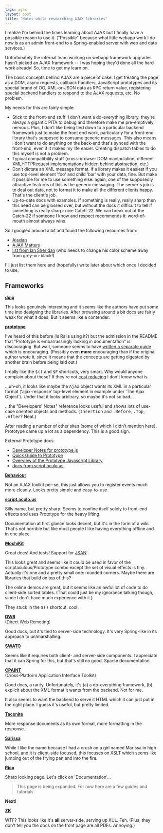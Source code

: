 ```yaml
---
tags: ajax
layout: post
title: "Notes while researching AJAX libraries"
---
```




<p>I realize I'm behind the times learning about AJAX but I finally
have a possible reason to use it. ("Possible" because what little
webapp work I do now is as an admin front-end to a Spring-enabled
server with web and data services.)</p>

<p>Unfortunately the internal team working on webapp framework
upgrades hasn't picked an AJAX framework -- I was hoping they'd done
all the hard work already! So, time to get my learn on.</p>

<p>The basic concepts behind AJAX are a piece of cake. I get treating
the page as a DOM, async requests, callback handlers, JavaScript
prototypes and its special brand of OO, XML-or-JSON data as RPC return
value, registering special backend handlers to respond to the AJAX
requests, etc. No problem.</p>

<p>My needs for this are fairly simple:</p>

<p><ul>
  
  <li>Stick to the front-end stuff. I don't want a do-everything
  library, they're always a gigantic PITA to debug and therefore make
  me pre-emptively nervous. Plus, I don't like being tied down to a
  particular backend framework just to make the front end work,
  particularly for a front-end library that's supposed to consume
  generic messages. This also means I don't want to do anything on the
  back-end that's synced with the front-end, even if it makes my life
  easier. Creating dispatch tables to do this myself is not a
  problem.</li>
  
  <li>Typical compatibility stuff (cross-browser DOM manipulation,
  different XMLHTTPRequest implementations hidden behind abstraction,
  etc.)</li>
  
  <li>Don't dictate an XML message format. If a library makes it
  easiest if you use top-level element 'foo' and child 'bar' with your
  data, fine. But make it possible for me to use something else:
  again, one of the supposedly attractive features of this is the
  generic messaging. The server's job is to deal out data, not to
  format it to make all the different clients happy. That's the
  client's job.</li>
  
  <li>Up-to-date docs with examples. If something is really, really
  sharp then this need can be glossed over, but without the docs it
  difficult to tell if something is really sharp: nice Catch-22. We
  can break out of the Catch-22 if someone I know and respect
  recommends it: word-of-mouth almost always wins.</li>
  
</ul>

<p>So I googled around a bit and found the following resources from:</p>
  
<ul>
  <li><a href="http://www.ajaxian.com/">Ajaxian</a></li>
  <li><a href="http://www.ajaxmatters.com/r/resources">AJAX Matters</a></li>
  <li><a href="http://www.savagevines.com/ajax-javascript-resources/">list from Ian Sheridan</a> (who needs to change his color scheme away from grey-on-black!)</li>
</ul>

<p>I'll just list them here and (hopefully) write later about which
once I decided to use.</p>
  
<h2>Frameworks</h2>

<p><b><a href="http://dojotoolkit.org/">dojo</a></b></p>

<p>This looks genuinely interesting and it seems like the authors have
put some time into designing the libraries. After browsing around a
bit docs are fairly weak for what it does. But it seems like a
contender.</p>

<p><b><a href="http://prototype.conio.net/">prototype</a></b></p>

<p> I've heard of this before (is Rails using it?) but the admission
in the README that "Prototype is embarrassingly lacking in
documentation" is discouraging. But wait, someone seems to have <a
href="http://www.sergiopereira.com/articles/prototype.js.html">written
a separate guide</a> which is encouraging. (Possibly even <b>more</b>
encouraging than if the original author wrote it, since it means that
the concepts are getting digested by another brain before being laid
out.)</p>

<p>I really like the <tt>$()</tt> and <tt>$F</tt> shortcuts, very
smart. Why would anyone complain about these? If they're not
<a href="http://blog.moertel.com/articles/2005/12/08/cost-reducing-interfaces-should-be-the-focus">cost
reducing</a> I don't know what is.</p>

<p>...uh-oh, it looks like maybe the <tt>Ajax</tt> object wants its
XML in a particular format ('ajax-response' top-level element in
example under 'The Ajax Object'). Under that it looks arbitrary, so
maybe it's not so bad...</p>

<p>...the "Developers' Notes" reference looks useful and shows lots of
use-case oriented objects and methods. (<tt>Insertion</tt> and
<tt>.Before</tt>, <tt>.Top</tt>, <tt>.After</tt>? Neat.)</p>

<p>After reading a number of other sites (some of which I didn't
mention here), Prototype came up a lot as a dependency. This is a good
sign.</p>

<p>External Prototype docs:</p>
  
<ul>
  <li><a href="http://www.sergiopereira.com/articles/prototype.js.html">Developer Notes for prototype.js</a></li>
  <li><a href="http://particletree.com/features/quick-guide-to-prototype/">Quick Guide to Prototype</a></li>
  <li><a href="http://blogs.ebusiness-apps.com/jordan/pages/Prototype%20Library%20Info.htm">Overview of the Prototype Javascript Library</a></li>
  <li><a href="http://wiki.script.aculo.us/scriptaculous/show/Prototype">docs from script.aculo.us</a></li>
</ul>

<p><b><a href="http://bennolan.com/behaviour/">Behaviour</a></b></p>

<p>Not an AJAX toolkit per-se, this just allows you to register events
much more cleanly. Looks pretty simple and easy-to-use.</p>

<p><b><a href="http://script.aculo.us/">script.aculo.us</a></b></p>

<p>Silly name, but pretty sharp. Seems to confine itself solely to
front-end effects and uses Prototype for the heavy lifting.</p>

<p>Documentation at first glance looks decent, but it's in the form of
a wiki. That's not horrible but like most people I like having
everything offline and in one place.</p>

<p><b><a href="http://www.mochikit.org/">MochiKit</a></b></p>

<p>Great docs! And tests! Support for  <a href="http://openjsan.org/">JSAN</a>!</p>

<p>This looks great and seems like it could be used in favor of the
scriptaculous/Prototype combo except the set of visual effects is
tiny. Actually it's one and a pretty small one: rounded corners. Maybe
there are libraries that build on top of this?</p>

<p>The online demos are great, but it seems like an awful lot of code
to do client-side sorted tables. (That could just be my ignorance
talking though, since I don't have much experience with it.)</p>

<p>They stuck in the <tt>$()</tt> shortcut, cool.</p>

<p><b><a href="http://getahead.ltd.uk/dwr/">DWR</a></b><br />
(Direct Web Remoting)</p>

<p>Good docs, but it's tied to server-side technology. It's very
Spring-like in its approach to un/marshalling.</p>

<p><b><a href="https://swato.dev.java.net/">SWATO</a></b></p>

<p>Seems like it requires both client- and server-side components. I
appreciate that it can Spring for this, but that's still no
good. Sparse documentation.</p>

<p><b><a href="http://cpaint.booleansystems.com/">CPAINT</a></b><br />
(Cross-Platform Application Interface Toolkit)</p>

<p>Good docs, a rarity. Unfortunately, it's (a) a do-everything
framework, (b) explicit about the XML format it wants from the
backend. Not for me.</p>

<p>It also seems to want the backend to serve it HTML which it can
just put in the right place. I guess it's useful, but pretty
limited.</p>

<p><b><a href="http://taconite.sourceforge.net/">Taconite</a></b></p>

<p>More response documents as its own format, more formatting in the
response.</p>

<p><b><a href="http://sarissa.sourceforge.net/">Sarissa</a></b></p>

<p>While I like the name because I had a crush on a girl named Marissa
in high school, and it is client-side focused, this focuses on XSLT
which seems like jumping out of the frying pan and into the fire.</p>

<p><b><a href="http://openrico.org/rico/docs.page">Rico</a></b></p>

<p>Sharp looking page. Let's click on 'Documentation'...</p>

<blockquote>This page is being expanded. For now here are a few guides
and tutorials.</blockquote>

<p><b>Next!</b></p>

<p><b><a href="http://zk1.sourceforge.net/">ZK</a></b></p>

<p>WTF? This looks like it's <b>all</b> server-side, serving up
XUL. Feh. (Plus, they don't tell you the docs on the front page are
all PDFs. Annoying.)</p>



